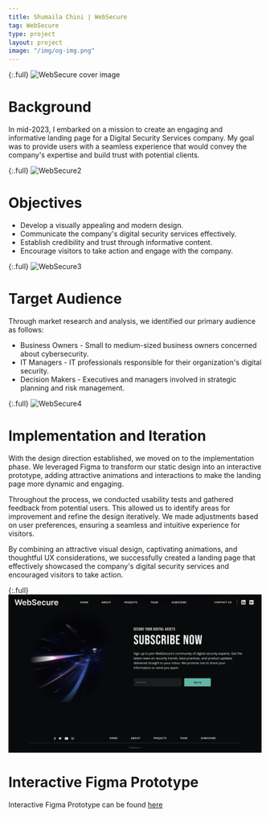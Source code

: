 ```yaml
---
title: Shumaila Chini | WebSecure
tag: WebSecure
type: project
layout: project
image: "/img/og-img.png"
---
```


{:.full}
![WebSecure cover image](/img/full/websecure1.png)

# Background

In mid-2023, I embarked on a mission to create an engaging and informative landing page for a Digital Security Services company. My goal was to provide users with a seamless experience that would convey the company's expertise and build trust with potential clients.

{:.full}
![WebSecure2](/img/full/websecure2.png)

# Objectives

- Develop a visually appealing and modern design.
- Communicate the company's digital security services effectively.
- Establish credibility and trust through informative content.
- Encourage visitors to take action and engage with the company.

{:.full}
![WebSecure3](/img/full/websecure3.png)

# Target Audience

Through market research and analysis, we identified our primary audience as follows:

- Business Owners - Small to medium-sized business owners concerned about cybersecurity.
- IT Managers - IT professionals responsible for their organization's digital security.
- Decision Makers - Executives and managers involved in strategic planning and risk management.

{:.full}
![WebSecure4](/img/full/websecure4.png)

# Implementation and Iteration

With the design direction established, we moved on to the implementation phase. We leveraged Figma to transform our static design into an interactive prototype, adding attractive animations and interactions to make the landing page more dynamic and engaging.

Throughout the process, we conducted usability tests and gathered feedback from potential users. This allowed us to identify areas for improvement and refine the design iteratively. We made adjustments based on user preferences, ensuring a seamless and intuitive experience for visitors.

By combining an attractive visual design, captivating animations, and thoughtful UX considerations, we successfully created a landing page that effectively showcased the company's digital security services and encouraged visitors to take action.

{:.full}
![WebSecure5](/img/full/websecure5.png)

# Interactive Figma Prototype

Interactive Figma Prototype can be found [here](https://www.figma.com/proto/qjHZe0SxP2TAqSDBs3evXX/WebSecure?type=design&node-id=1-2&scaling=scale-down-width&page-id=0%3A1&starting-point-node-id=1%3A2)

